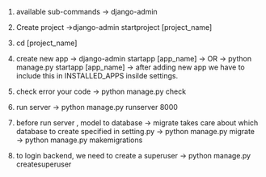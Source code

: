 1. available sub-commands
   -> django-admin

2. Create project
   ->django-admin startproject [project_name]

3. cd [project_name]

4. create new app
   -> django-admin startapp [app_name]
   -> OR -> python manage.py startapp [app_name]
   -> after adding new app we have to include this in INSTALLED_APPS insilde settings.

5. check error your code
   -> python manage.py check

6. run server
   -> python manage.py runserver 8000

7. before run server , model to database
   -> migrate takes care about which database to create specified in setting.py
   -> python manage.py migrate
   -> python manage.py makemigrations

8. to login backend, we need to create a superuser
   -> python manage.py createsuperuser
